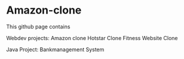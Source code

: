 # Amazon-clone
This github page contains

Webdev projects:
Amazon clone
Hotstar Clone
Fitness Website Clone

Java Project:
Bankmanagement System
